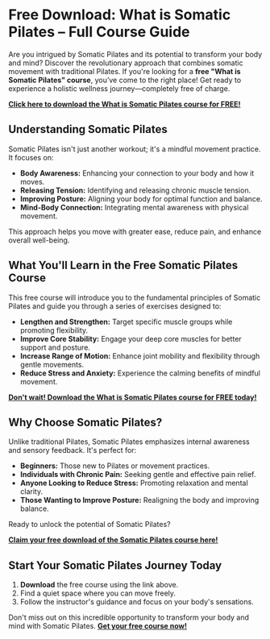# Free Download: What is Somatic Pilates – Full Course Guide

Are you intrigued by Somatic Pilates and its potential to transform your body and mind? Discover the revolutionary approach that combines somatic movement with traditional Pilates. If you're looking for a **free "What is Somatic Pilates" course**, you’ve come to the right place! Get ready to experience a holistic wellness journey—completely free of charge.

[**Click here to download the What is Somatic Pilates course for FREE!**](https://udemywork.com/what-is-somatic-pilates)

## Understanding Somatic Pilates

Somatic Pilates isn't just another workout; it's a mindful movement practice. It focuses on:

*   **Body Awareness:** Enhancing your connection to your body and how it moves.
*   **Releasing Tension:** Identifying and releasing chronic muscle tension.
*   **Improving Posture:** Aligning your body for optimal function and balance.
*   **Mind-Body Connection:** Integrating mental awareness with physical movement.

This approach helps you move with greater ease, reduce pain, and enhance overall well-being.

## What You'll Learn in the Free Somatic Pilates Course

This free course will introduce you to the fundamental principles of Somatic Pilates and guide you through a series of exercises designed to:

*   **Lengthen and Strengthen:** Target specific muscle groups while promoting flexibility.
*   **Improve Core Stability:** Engage your deep core muscles for better support and posture.
*   **Increase Range of Motion:** Enhance joint mobility and flexibility through gentle movements.
*   **Reduce Stress and Anxiety:** Experience the calming benefits of mindful movement.

[**Don't wait! Download the What is Somatic Pilates course for FREE today!**](https://udemywork.com/what-is-somatic-pilates)

## Why Choose Somatic Pilates?

Unlike traditional Pilates, Somatic Pilates emphasizes internal awareness and sensory feedback. It's perfect for:

*   **Beginners:** Those new to Pilates or movement practices.
*   **Individuals with Chronic Pain:** Seeking gentle and effective pain relief.
*   **Anyone Looking to Reduce Stress:** Promoting relaxation and mental clarity.
*   **Those Wanting to Improve Posture:** Realigning the body and improving balance.

Ready to unlock the potential of Somatic Pilates?

[**Claim your free download of the Somatic Pilates course here!**](https://udemywork.com/what-is-somatic-pilates)

## Start Your Somatic Pilates Journey Today

1.  **Download** the free course using the link above.
2.  Find a quiet space where you can move freely.
3.  Follow the instructor's guidance and focus on your body's sensations.

Don't miss out on this incredible opportunity to transform your body and mind with Somatic Pilates. [**Get your free course now!**](https://udemywork.com/what-is-somatic-pilates)
